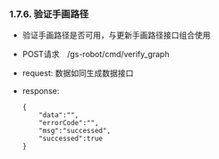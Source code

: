 ###  1.7.6. 验证手画路径

  - 验证手画路径是否可用，与更新手画路径接口组合使用

  - POST请求　/gs-robot/cmd/verify_graph

  - request: 数据如同生成数据接口

  - response:

    ```
    {
        "data":"",
        "errorCode":"",
        "msg":"successed",
        "successed":true
    }
    ```